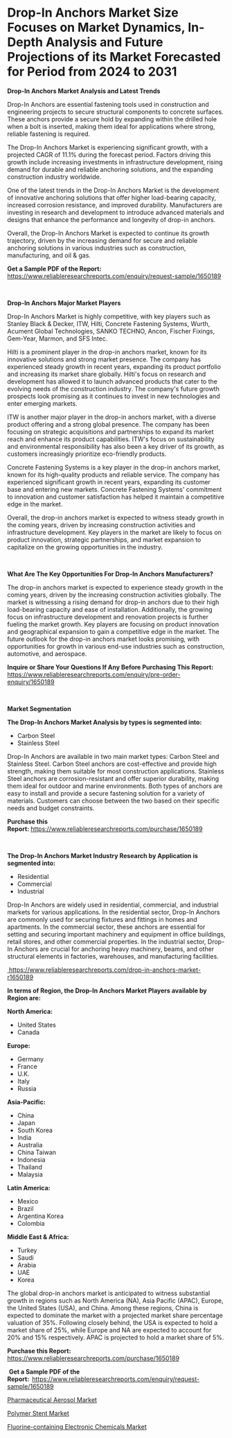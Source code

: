 <p><h1>Drop-In Anchors Market Size Focuses on Market Dynamics, In-Depth Analysis and Future Projections of its Market Forecasted for Period from 2024 to 2031</h1></p><p><strong>Drop-In Anchors Market Analysis and Latest Trends</strong></p>
<p><p>Drop-In Anchors are essential fastening tools used in construction and engineering projects to secure structural components to concrete surfaces. These anchors provide a secure hold by expanding within the drilled hole when a bolt is inserted, making them ideal for applications where strong, reliable fastening is required.</p><p>The Drop-In Anchors Market is experiencing significant growth, with a projected CAGR of 11.1% during the forecast period. Factors driving this growth include increasing investments in infrastructure development, rising demand for durable and reliable anchoring solutions, and the expanding construction industry worldwide.</p><p>One of the latest trends in the Drop-In Anchors Market is the development of innovative anchoring solutions that offer higher load-bearing capacity, increased corrosion resistance, and improved durability. Manufacturers are investing in research and development to introduce advanced materials and designs that enhance the performance and longevity of drop-in anchors.</p><p>Overall, the Drop-In Anchors Market is expected to continue its growth trajectory, driven by the increasing demand for secure and reliable anchoring solutions in various industries such as construction, manufacturing, and oil & gas.</p></p>
<p><strong>Get a Sample PDF of the Report:&nbsp;</strong> <a href="https://www.reliableresearchreports.com/enquiry/request-sample/1650189">https://www.reliableresearchreports.com/enquiry/request-sample/1650189</a></p>
<p>&nbsp;</p>
<p><strong>Drop-In Anchors Major Market Players</strong></p>
<p><p>Drop-In Anchors Market is highly competitive, with key players such as Stanley Black & Decker, ITW, Hilti, Concrete Fastening Systems, Wurth, Acument Global Technologies, SANKO TECHNO, Ancon, Fischer Fixings, Gem-Year, Marmon, and SFS Intec.</p><p>Hilti is a prominent player in the drop-in anchors market, known for its innovative solutions and strong market presence. The company has experienced steady growth in recent years, expanding its product portfolio and increasing its market share globally. Hilti's focus on research and development has allowed it to launch advanced products that cater to the evolving needs of the construction industry. The company's future growth prospects look promising as it continues to invest in new technologies and enter emerging markets.</p><p>ITW is another major player in the drop-in anchors market, with a diverse product offering and a strong global presence. The company has been focusing on strategic acquisitions and partnerships to expand its market reach and enhance its product capabilities. ITW's focus on sustainability and environmental responsibility has also been a key driver of its growth, as customers increasingly prioritize eco-friendly products.</p><p>Concrete Fastening Systems is a key player in the drop-in anchors market, known for its high-quality products and reliable service. The company has experienced significant growth in recent years, expanding its customer base and entering new markets. Concrete Fastening Systems' commitment to innovation and customer satisfaction has helped it maintain a competitive edge in the market.</p><p>Overall, the drop-in anchors market is expected to witness steady growth in the coming years, driven by increasing construction activities and infrastructure development. Key players in the market are likely to focus on product innovation, strategic partnerships, and market expansion to capitalize on the growing opportunities in the industry.</p></p>
<p>&nbsp;</p>
<p><strong>What Are The Key Opportunities For Drop-In Anchors Manufacturers?</strong></p>
<p><p>The drop-in anchors market is expected to experience steady growth in the coming years, driven by the increasing construction activities globally. The market is witnessing a rising demand for drop-in anchors due to their high load-bearing capacity and ease of installation. Additionally, the growing focus on infrastructure development and renovation projects is further fueling the market growth. Key players are focusing on product innovation and geographical expansion to gain a competitive edge in the market. The future outlook for the drop-in anchors market looks promising, with opportunities for growth in various end-use industries such as construction, automotive, and aerospace.</p></p>
<p><strong>Inquire or Share Your Questions If Any Before Purchasing This Report:</strong> <a href="https://www.reliableresearchreports.com/enquiry/pre-order-enquiry/1650189">https://www.reliableresearchreports.com/enquiry/pre-order-enquiry/1650189</a></p>
<p>&nbsp;</p>
<p><strong>Market Segmentation</strong></p>
<p><strong>The Drop-In Anchors Market Analysis by types is segmented into:</strong></p>
<p><ul><li>Carbon Steel</li><li>Stainless Steel</li></ul></p>
<p><p>Drop-In Anchors are available in two main market types: Carbon Steel and Stainless Steel. Carbon Steel anchors are cost-effective and provide high strength, making them suitable for most construction applications. Stainless Steel anchors are corrosion-resistant and offer superior durability, making them ideal for outdoor and marine environments. Both types of anchors are easy to install and provide a secure fastening solution for a variety of materials. Customers can choose between the two based on their specific needs and budget constraints.</p></p>
<p><strong>Purchase this Report:&nbsp;</strong><a href="https://www.reliableresearchreports.com/purchase/1650189">https://www.reliableresearchreports.com/purchase/1650189</a></p>
<p>&nbsp;</p>
<p><strong>The Drop-In Anchors Market Industry Research by Application is segmented into:</strong></p>
<p><ul><li>Residential</li><li>Commercial</li><li>Industrial</li></ul></p>
<p><p>Drop-In Anchors are widely used in residential, commercial, and industrial markets for various applications. In the residential sector, Drop-In Anchors are commonly used for securing fixtures and fittings in homes and apartments. In the commercial sector, these anchors are essential for setting and securing important machinery and equipment in office buildings, retail stores, and other commercial properties. In the industrial sector, Drop-In Anchors are crucial for anchoring heavy machinery, beams, and other structural elements in factories, warehouses, and manufacturing facilities.</p></p>
<p><a href="https://www.reliableresearchreports.com/drop-in-anchors-market-r1650189">&nbsp;https://www.reliableresearchreports.com/drop-in-anchors-market-r1650189</a></p>
<p><strong>In terms of Region, the Drop-In Anchors Market Players available by Region are:</strong></p>
<p>
    <p> <strong> North America: </strong>
        <ul>
            <li>United States</li>
            <li>Canada</li>
        </ul>
        </p> 
    <p> <strong> Europe: </strong>
        <ul>
            <li>Germany</li>
            <li>France</li>
            <li>U.K.</li>
            <li>Italy</li>
            <li>Russia</li>
        </ul>
        </p> 
    <p> <strong> Asia-Pacific: </strong>
        <ul>
            <li>China</li>
            <li>Japan</li>
            <li>South Korea</li>
            <li>India</li>
            <li>Australia</li>
            <li>China Taiwan</li>
            <li>Indonesia</li>
            <li>Thailand</li>
            <li>Malaysia</li>
        </ul>
        </p> 
    <p> <strong> Latin America: </strong>
        <ul>
            <li>Mexico</li>
            <li>Brazil</li>
            <li>Argentina Korea</li>
            <li>Colombia</li>
        </ul>
        </p> 
    <p> <strong> Middle East & Africa: </strong>
        <ul>
            <li>Turkey</li>
            <li>Saudi</li>
            <li>Arabia</li>
            <li>UAE</li>
            <li>Korea</li>
        </ul>
    </p>
    </p>
<p><p>The global drop-in anchors market is anticipated to witness substantial growth in regions such as North America (NA), Asia Pacific (APAC), Europe, the United States (USA), and China. Among these regions, China is expected to dominate the market with a projected market share percentage valuation of 35%. Following closely behind, the USA is expected to hold a market share of 25%, while Europe and NA are expected to account for 20% and 15% respectively. APAC is projected to hold a market share of 5%.</p></p>
<p><strong>Purchase this Report: </strong><a href="https://www.reliableresearchreports.com/purchase/1650189">https://www.reliableresearchreports.com/purchase/1650189</a></p>
<p>&nbsp;<strong>Get a Sample PDF of the Report:&nbsp;&nbsp;</strong><a href="https://www.reliableresearchreports.com/enquiry/request-sample/1650189">https://www.reliableresearchreports.com/enquiry/request-sample/1650189</a></p>
<p><strong></strong></p>
<p><p><a href="https://www.linkedin.com/pulse/pharmaceutical-aerosol-market-analysis-its-cagr-segmentation-l7jte">Pharmaceutical Aerosol Market</a></p><p><a href="https://www.linkedin.com/pulse/polymer-stent-market-analysis-sze-forecasted-period-from-2024-rkhte">Polymer Stent Market</a></p><p><a href="https://github.com/arionmp/Market-Research-Report-List-3/blob/main/fluorine-containing-electronic-chemicals-market.md">Fluorine-containing Electronic Chemicals Market</a></p></p>